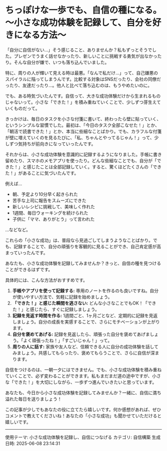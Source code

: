 # ちっぽけな一歩でも、自信の種になる。～小さな成功体験を記録して、自分を好きになる方法～

「自分に自信がない…」そう感じること、ありませんか？私もずっとそうでした。プレゼンでうまく話せなかったり、新しいことに挑戦する勇気が出なかったり。そんな自分が嫌で、いつも落ち込んでいました。

特に、周りの人が輝いて見える時は最悪。「なんで私だけ…」って、自己嫌悪のスパイラルに陥ってしまうんです。比較する対象はSNSだったり、会社の同僚だったり、友達だったり…。他人と比べて落ち込むのは、もうやめたいのに。

でも、ある時気づいたんです。自信って、大きな成功体験だけから生まれるものじゃないって。小さな「できた！」を積み重ねていくことで、少しずつ芽生えていくものだって。

きっかけは、毎日のタスクを小さな付箋に書いて、終わったら壁に貼っていく、というシンプルな習慣でした。最初は、「今日のタスク全部こなせた！」とか、「朝活で読書できた！」とか、本当に些細なことばかり。でも、カラフルな付箋が壁に増えていくのを見るたびに、「私、ちゃんとやってるじゃん！」って、少しずつ気持ちが前向きになっていったんです。

それからは、小さな成功体験を意識的に記録するようになりました。手帳に書き留めたり、スマホのメモアプリを使ったり。どんな些細なことでも、自分が「できた！」と感じたことは全部記録していく。すると、驚くほどたくさんの「できた！」があることに気づいたんです。

例えば…

* 朝、予定より10分早く起きられた
* 苦手な上司に報告をスムーズにできた
* 新しいレシピに挑戦して、美味しく作れた
* 1週間、毎日ウォーキングを続けられた
* 子供に「ママ、ありがとう」って言われた

…などなど。

これらの「小さな成功」は、普段なら見過ごしてしまうようなことばかり。でも、記録することで、自分の頑張りを客観的に見ることができ、自己肯定感が高まっていったんです。

あなたも、小さな成功体験を記録してみませんか？きっと、自信の種を見つけることができるはずです。

具体的には、こんな方法がおすすめです。

1. **手帳やアプリを使って記録する:**  専用のノートを作るのも良いですね。自分が使いやすい方法で、気軽に記録を始めましょう。
2. **「できた！」と感じた瞬間を逃さない:**  どんな小さなことでもOK！「できた！」と感じたら、すぐに記録しましょう。
3. **記録を見返す時間を作る:**  1週間ごと、1ヶ月ごとなど、定期的に記録を見返しましょう。自分の成長を実感することで、さらにモチベーションが上がります。
4. **自分を褒めてあげる:**  記録を見返したら、頑張った自分を褒めてあげましょう。「よく頑張ったね！」「すごいじゃん！」って。
5. **周りの人に話す:**  家族や友人など、信頼できる人に自分の成功体験を話してみましょう。共感してもらったり、褒めてもらうことで、さらに自信が深まります。


自信をつけるのは、一朝一夕にはできません。でも、小さな成功体験を積み重ねていくことで、必ず変わることができます。私もまだまだ道の途中ですが、小さな「できた！」を大切にしながら、一歩ずつ進んでいきたいと思っています。

あなたも、今日から小さな成功体験を記録してみませんか？一緒に、自信に満ち溢れた毎日を送りましょう！

この記事が少しでもあなたの役に立てたら嬉しいです。何か感想があれば、ぜひコメントで教えてくださいね！あなたの「小さな成功」も聞かせていただけると嬉しいです。


---
使用テーマ: 小さな成功体験を記録し、自信につなげる
カテゴリ: 自信構築
生成日時: 2025-06-08 23:14:31
